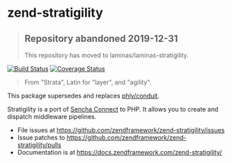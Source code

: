 # zend-stratigility

> ## Repository abandoned 2019-12-31
>
> This repository has moved to laminas/laminas-stratigility.

[![Build Status](https://secure.travis-ci.org/zendframework/zend-stratigility.svg?branch=master)](https://secure.travis-ci.org/zendframework/zend-stratigility)
[![Coverage Status](https://coveralls.io/repos/github/zendframework/zend-stratigility/badge.svg?branch=master)](https://coveralls.io/github/zendframework/zend-stratigility?branch=master)

> From "Strata", Latin for "layer", and "agility".

This package supersedes and replaces [phly/conduit](https://github.com/phly/conduit).

Stratigility is a port of [Sencha Connect](https://github.com/senchalabs/connect)
to PHP. It allows you to create and dispatch middleware pipelines.

- File issues at https://github.com/zendframework/zend-stratigility/issues
- Issue patches to https://github.com/zendframework/zend-stratigility/pulls
- Documentation is at https://docs.zendframework.com/zend-stratigility/